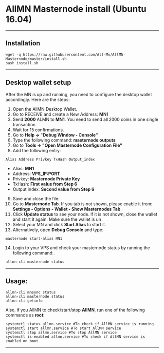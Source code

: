 # AllMN Masternode install (Ubuntu 16.04)
***

## Installation
```
wget -q https://raw.githubusercontent.com/All-Mn/AllMN-Masternode/master/install.sh
bash install.sh
```
***

## Desktop wallet setup

After the MN is up and running, you need to configure the desktop wallet accordingly. Here are the steps:  
1. Open the AllMN Desktop Wallet.  
2. Go to RECEIVE and create a New Address: **MN1**  
3. Send **2000** ALMN to **MN1**. You need to send all 2000 coins in one single transaction.
4. Wait for 15 confirmations.  
5. Go to **Help -> "Debug Window - Console"**  
6. Type the following command: **masternode outputs**
7. Go to  **Tools -> "Open Masternode Configuration File"**
8. Add the following entry:
```
Alias Address Privkey TxHash Output_index
```
* Alias: **MN1**
* Address: **VPS_IP:PORT**
* Privkey: **Masternode Private Key**
* TxHash: **First value from Step 6**
* Output index:  **Second value from Step 6**
9. Save and close the file.
10. Go to **Masternode Tab**. If you tab is not shown, please enable it from: **Settings - Options - Wallet - Show Masternodes Tab**
11. Click **Update status** to see your node. If it is not shown, close the wallet and start it again. Make sure the wallet is un
12. Select your MN and click **Start Alias** to start it.
13. Alternatively, open **Debug Console** and type:
```
masternode start-alias MN1
```
14. Login to your VPS and check your masternode status by running the following command:.
```
allmn-cli masternode status
```
***

## Usage:
```
allmn-cli mnsync status
allmn-cli masternode status  
allmn-cli getinfo
```
Also, if you AllMN to check/start/stop **AllMN**, run one of the following commands as **root**:

```
systemctl status allmn.service #To check if AllMN service is running  
systemctl start allmn.service #To start AllMN service  
systemctl stop allmn.service #To stop AllMN service  
systemctl is-enabled allmn.service #To check if AllMN service is enabled on boot  
```  
***
